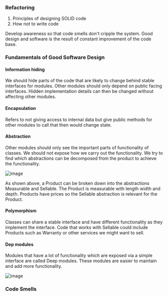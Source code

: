 ### Refactoring
1. Principles of designing SOLID code
2. How not to write code

Develop awareness so that code smells don't cripple the system. Good design and software
is the result of constant improvement of the code base.

### Fundamentals of Good Software Design
#### Information hiding
We should hide parts of the code that are likely to change behind stable interfaces for modules.
Other modules should only depend on public facing interfaces. Hidden implementation details can then be changed
without affecting other modules.

#### Encapsulation
Refers to not giving access to internal data but give public methods for other modules to call that
then would change state.

#### Abstraction
Other modules should only see the important parts of functionality of classes.
We should not expose how we carry out the functionality. We try to find which abstractions
can be decomposed from the product to achieve the functionality.

![image](https://user-images.githubusercontent.com/27693622/229740102-1592015a-4110-4c04-baa8-4c3dc2704a86.png)

As shown above, a Product can be broken down into the abstractions Measurable and Sellable. The Product is measurable with
length width and depth. Products have prices so the Sellable abstraction is relevant for the Product.

#### Polymorphism
Classes can share a stable interface and have different functionality as they implement the interface. Code that works with
Sellable could include Products such as Warranty or other services we might want to sell.

#### Dep modules
Modules that have a lot of functionality which are exposed via a simple interface are called Deep modules.
These modules are easier to maintain and add more functionality.

![image](https://user-images.githubusercontent.com/27693622/229743263-77ff51bb-5d8e-4d8c-b83a-9477ae722626.png)



### Code Smells

